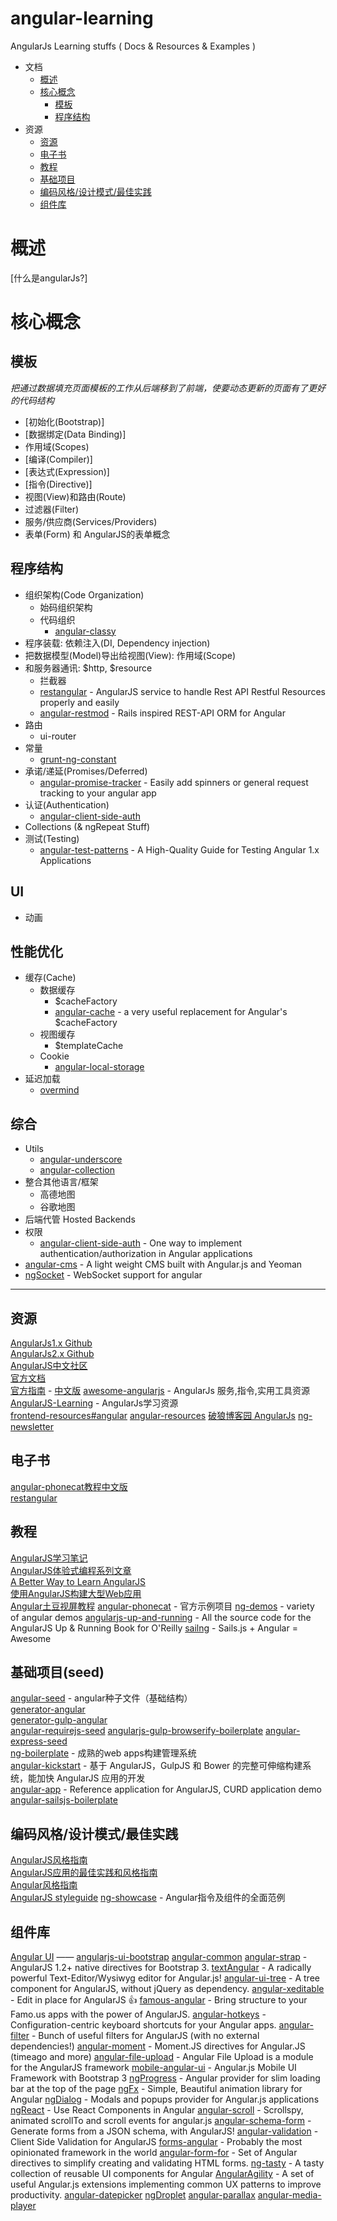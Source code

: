 # angular-learning
AngularJs Learning stuffs ( Docs &amp; Resources &amp; Examples )

+ 文档
  + [概述](#概述)
  + [核心概念](#核心概念)
    + [模板](#模板)
    + [程序结构](#程序结构)
+ 资源
  + [资源](资源)
  + [电子书](电子书)
  + [教程](#教程)
  + [基础项目](#基础项目)
  + [编码风格/设计模式/最佳实践](#编码风格/设计模式/最佳实践)
  + [组件库](#组件库)

# 概述

[什么是angularJs?]

# 核心概念

## 模板

  *把通过数据填充页面模板的工作从后端移到了前端，使要动态更新的页面有了更好的代码结构*

  + [初始化(Bootstrap)]
  + [数据绑定(Data Binding)]
  + 作用域(Scopes)
  + [编译(Compiler)]
  + [表达式(Expression)]
  + [指令(Directive)]
  + 视图(View)和路由(Route)
  + 过滤器(Filter)
  + 服务/供应商(Services/Providers)
  + 表单(Form) 和 AngularJS的表单概念

## 程序结构

+ 组织架构(Code Organization)
  + 始码组织架构
  + 代码组织
    + [angular-classy](https://github.com/davej/angular-classy)
+ 程序装载: 依赖注入(DI, Dependency injection)
+ 把数据模型(Model)导出给视图(View): 作用域(Scope)
+ 和服务器通讯: $http, $resource
  + 拦截器
  + [restangular](https://github.com/mgonto/restangular) - AngularJS service to handle Rest API Restful Resources properly and easily
  + [angular-restmod](https://github.com/platanus/angular-restmod) - Rails inspired REST-API ORM for Angular
+ 路由
  + ui-router
+ 常量
  + [grunt-ng-constant](https://github.com/werk85/grunt-ng-constant)
+ 承诺/递延(Promises/Deferred)
  + [angular-promise-tracker](https://github.com/ajoslin/angular-promise-tracker) - Easily add spinners or general request tracking to your angular app
+ 认证(Authentication)
  + [angular-client-side-auth](https://github.com/fnakstad/angular-client-side-auth)
+ Collections (& ngRepeat Stuff)
+ 测试(Testing)
  + [angular-test-patterns](https://github.com/daniellmb/angular-test-patterns) - A High-Quality Guide for Testing Angular 1.x Applications

## UI
+ 动画

## 性能优化
+ 缓存(Cache)
  + 数据缓存
    + $cacheFactory
    + [angular-cache](https://github.com/jmdobry/angular-cache) - a very useful replacement for Angular's $cacheFactory
  + 视图缓存
    + $templateCache
  + Cookie
    + [angular-local-storage](https://github.com/grevory/angular-local-storage)
+ 延迟加载
  + [overmind](https://github.com/geddski/overmind)

## 综合
+ Utils
  + [angular-underscore](https://github.com/floydsoft/angular-underscore)
  + [angular-collection](https://github.com/tomkuk/angular-collection)
+ 整合其他语言/框架
  + 高德地图
  + 谷歌地图
+ 后端代管 Hosted Backends
+ 权限
  + [angular-client-side-auth](https://github.com/fnakstad/angular-client-side-auth) - One way to implement authentication/authorization in Angular applications
+ [angular-cms](https://github.com/jonniespratley/angular-cms) - A light weight CMS built with Angular.js and Yeoman
+ [ngSocket](https://github.com/angular/ngSocket) - WebSocket support for angular

----------------

## 资源
[AngularJs1.x Github](https://github.com/angular/angular.js)  
[AngularJs2.x Github](https://github.com/angular/angular)  
[AngularJS中文社区](http://angularjs.cn/)  
[官方文档](https://docs.angularjs.org/api)  
[官方指南](https://docs.angularjs.org/guide) - [中文版](http://docs.ngnice.com/guide)
[awesome-angularjs](https://github.com/gianarb/awesome-angularjs) - AngularJs 服务,指令,实用工具资源  
[AngularJS-Learning](https://github.com/jmcunningham/AngularJS-Learning/blob/master/ZH-CN.md) - AngularJs学习资源  
[frontend-resources#angular](https://github.com/JonathanZWhite/frontend-resources#angular)
[angular-resources](https://github.com/distilledhype/angular-resources)
[破狼博客园 AngularJs](http://www.cnblogs.com/whitewolf/category/404298.html)
[ng-newsletter](http://www.ng-newsletter.com/)

## 电子书
[angular-phonecat教程中文版](http://xdsnet.gitbooks.io/angular-phonecat-book-zhcn/content/)  
[restangular](http://wohugb.gitbooks.io/restangular/content/) 

## 教程
[AngularJS学习笔记](http://www.zouyesheng.com/angular.html)  
[AngularJS体验式编程系列文章](http://blog.fens.me/series-angular/)  
[A Better Way to Learn AngularJS](https://thinkster.io/angulartutorial/a-better-way-to-learn-angularjs/)  
[使用AngularJS构建大型Web应用](http://www.infoq.com/cn/news/2013/02/angular-web-app)  
[Angular土豆视屏教程](http://www.tudou.com/plcover/AURJrOM6ntc/)
[angular-phonecat](https://github.com/angular/angular-phonecat) - 官方示例项目
[ng-demos](https://github.com/johnpapa/ng-demos) - variety of angular demos
[angularjs-up-and-running](https://github.com/shyamseshadri/angularjs-up-and-running) - All the source code for the AngularJS Up & Running Book for O'Reilly
[sailng](https://github.com/ryancp/sailng) - Sails.js + Angular = Awesome

## 基础项目(seed)
[angular-seed](https://github.com/angular/angular-seed) - angular种子文件（基础结构）  
[generator-angular](https://github.com/yeoman/generator-angular)  
[generator-gulp-angular](https://github.com/Swiip/generator-gulp-angular)  
[angular-requirejs-seed](https://github.com/tnajdek/angular-requirejs-seed)
[angularjs-gulp-browserify-boilerplate](https://github.com/jakemmarsh/angularjs-gulp-browserify-boilerplate)
[angular-express-seed](https://github.com/btford/angular-express-seed)  
[ng-boilerplate](https://github.com/ngbp/ngbp) - 成熟的web apps构建管理系统  
[angular-kickstart](https://github.com/vesparny/angular-kickstart) - 基于 AngularJS，GulpJS 和 Bower 的完整可伸缩构建系统，能加快 AngularJS 应用的开发  
[angular-app](https://github.com/angular-app/angular-app) - Reference application for AngularJS, CURD application demo
[angular-sailsjs-boilerplate](https://github.com/tarlepp/angular-sailsjs-boilerplate)

## 编码风格/设计模式/最佳实践 
[AngularJS风格指南](https://github.com/johnpapa/angularjs-styleguide/blob/master/i18n/zh-CN.md)  
[AngularJS应用的最佳实践和风格指南](https://github.com/mgechev/angularjs-style-guide/blob/master/README-zh-cn.md)  
[Angular风格指南](https://github.com/gocardless/angularjs-style-guide)  
[AngularJS styleguide](https://github.com/toddmotto/angularjs-styleguide)
[ng-showcase](https://github.com/angular-cn/ng-showcase) - Angular指令及组件的全面范例

## 组件库
[Angular UI](https://github.com/angular-ui/) —— [angularjs-ui-bootstrap](https://github.com/angular-ui/bootstrap)
[angular-common](https://github.com/michaeljcalkins/angular-common)
[angular-strap](https://github.com/mgcrea/angular-strap) - AngularJS 1.2+ native directives for Bootstrap 3.
[textAngular](https://github.com/fraywing/textAngular) - A radically powerful Text-Editor/Wysiwyg editor for Angular.js!
[angular-ui-tree](https://github.com/angular-ui-tree/angular-ui-tree) - A tree component for AngularJS, without jQuery as dependency.
[angular-xeditable](http://vitalets.github.io/angular-xeditable/) - Edit in place for AngularJS :+1:
[famous-angular](https://github.com/Famous/famous-angular) - Bring structure to your Famo.us apps with the power of AngularJS.
[angular-hotkeys](https://github.com/chieffancypants/angular-hotkeys) - Configuration-centric keyboard shortcuts for your Angular apps.
[angular-filter](https://github.com/a8m/angular-filter) - Bunch of useful filters for AngularJS (with no external dependencies!)
[angular-moment](https://github.com/urish/angular-moment) - Moment.JS directives for Angular.JS (timeago and more)
[angular-file-upload](https://github.com/nervgh/angular-file-upload) - Angular File Upload is a module for the AngularJS framework
[mobile-angular-ui](https://github.com/mcasimir/mobile-angular-ui) - Angular.js Mobile UI Framework with Bootstrap 3
[ngProgress](https://github.com/VictorBjelkholm/ngProgress) - Angular provider for slim loading bar at the top of the page
[ngFx](https://github.com/Hendrixer/ngFx) - Simple, Beautiful animation library for Angular
[ngDialog](https://github.com/likeastore/ngDialog) - Modals and popups provider for Angular.js applications
[ngReact](https://github.com/davidchang/ngReact) - Use React Components in Angular
[angular-scroll](https://github.com/oblador/angular-scroll) - Scrollspy, animated scrollTo and scroll events for angular.js
[angular-schema-form](https://github.com/Textalk/angular-schema-form) - Generate forms from a JSON schema, with AngularJS!
[angular-validation](https://github.com/huei90/angular-validation) - Client Side Validation for AngularJS
[forms-angular](https://github.com/forms-angular/forms-angular) - Probably the most opinionated framework in the world
[angular-form-for](https://github.com/bvaughn/angular-form-for) - Set of Angular directives to simplify creating and validating HTML forms.
[ng-tasty](https://github.com/Zizzamia/ng-tasty) - A tasty collection of reusable UI components for Angular
[AngularAgility](https://github.com/AngularAgility/AngularAgility) - A set of useful Angular.js extensions implementing common UX patterns to improve productivity.
[angular-datepicker](https://github.com/alongubkin/angular-datepicker)
[ngDroplet](https://github.com/Wildhoney/ngDroplet)
[angular-parallax](https://github.com/oblador/angular-parallax)
[angular-media-player](https://github.com/mrgamer/angular-media-player)